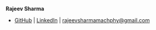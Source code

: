 **Rajeev Sharma**

- [GitHub](https://github.com/machphy) | [LinkedIn](https://www.linkedin.com/in/rajeev-sharma-b0b10324b/) | rajeevsharmamachphy@gmail.com
